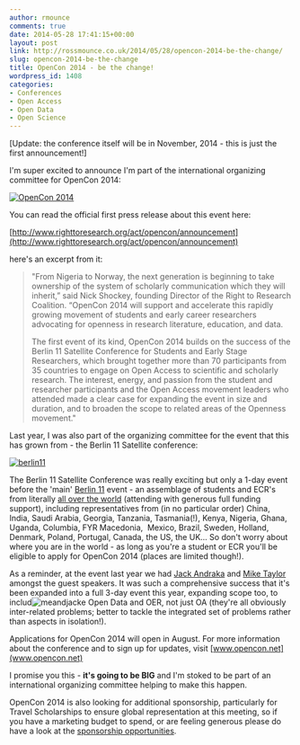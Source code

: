```yaml
---
author: rmounce
comments: true
date: 2014-05-28 17:41:15+00:00
layout: post
link: http://rossmounce.co.uk/2014/05/28/opencon-2014-be-the-change/
slug: opencon-2014-be-the-change
title: OpenCon 2014 - be the change!
wordpress_id: 1408
categories:
- Conferences
- Open Access
- Open Data
- Open Science
---
```


[Update: the conference itself will be in November, 2014 - this is just the first announcement!]

I'm super excited to announce I'm part of the international organizing committee for OpenCon 2014:

[![OpenCon 2014](http://rossmounce.co.uk/wp-content/uploads/2014/05/opencon.png)](http://rossmounce.co.uk/wp-content/uploads/2014/05/opencon.png)









You can read the official first press release about this event here:

[http://www.righttoresearch.org/act/opencon/announcement](http://www.righttoresearch.org/act/opencon/announcement)



here's an excerpt from it:


<blockquote>"From Nigeria to Norway, the next generation is beginning to take ownership of the system of scholarly communication which they will inherit,” said Nick Shockey, founding Director of the Right to Research Coalition. “OpenCon 2014 will support and accelerate this rapidly growing movement of students and early career researchers advocating for openness in research literature, education, and data.

The first event of its kind, OpenCon 2014 builds on the success of the Berlin 11 Satellite Conference for Students and Early Stage Researchers, which brought together more than 70 participants from 35 countries to engage on Open Access to scientific and scholarly research. The interest, energy, and passion from the student and researcher participants and the Open Access movement leaders who attended made a clear case for expanding the event in size and duration, and to broaden the scope to related areas of the Openness movement."</blockquote>




Last year, I was also part of the organizing committee for the event that this has grown from - the Berlin 11 Satellite conference:

[![berlin11](http://rossmounce.co.uk/wp-content/uploads/2014/05/berlin11-300x91.png)](http://rossmounce.co.uk/wp-content/uploads/2014/05/berlin11.png)









The Berlin 11 Satellite Conference was really exciting but only a 1-day event before the 'main' [Berlin 11](http://www.berlin11.org/) event - an assemblage of students and ECR's from literally [all over the world](http://www.righttoresearch.org/act/berlin11/participants.shtml) (attending with generous full funding support), including representatives from (in no particular order) China, India, Saudi Arabia, Georgia, Tanzania, Tasmania(!), Kenya, Nigeria, Ghana, Uganda, Columbia, FYR Macedonia,  Mexico, Brazil, Sweden, Holland, Denmark, Poland, Portugal, Canada, the US, the UK... So don't worry about where you are in the world - as long as you're a student or ECR you'll be eligible to apply for OpenCon 2014 (places are limited though!).

As a reminder, at the event last year we had [Jack Andraka](http://jackandraka.net/) and [Mike Taylor](https://twitter.com/MikeTaylor) amongst the guest speakers. It was such a comprehensive success that it's been expanded into a full 3-day event this year, expanding scope too, to includ![meandjack](http://rossmounce.co.uk/wp-content/uploads/2014/05/meandjack-225x300.jpg)e Open Data and OER, not just OA (they're all obviously inter-related problems; better to tackle the integrated set of problems rather than aspects in isolation!).

Applications for OpenCon 2014 will open in August. For more information about the conference and to sign up for updates, visit [www.opencon.net](www.opencon.net)

I promise you this - **it's going to be BIG** and I'm stoked to be part of an international organizing committee helping to make this happen.

OpenCon 2014 is also looking for additional sponsorship, particularly for Travel Scholarships to ensure global representation at this meeting, so if you have a marketing budget to spend, or are feeling generous please do have a look at the [sponsorship opportunities](http://www.righttoresearch.org/act/opencon/sponsor.shtml).
